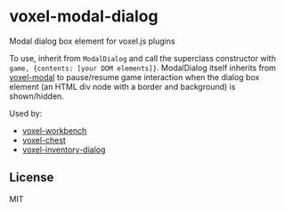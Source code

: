 # voxel-modal-dialog

Modal dialog box element for voxel.js plugins

To use, inherit from `ModalDialog` and call the superclass constructor with
`game, {contents: [your DOM elements]}`. ModalDialog itself inherits from
[voxel-modal](https://github.com/deathcap/voxel-modal) to pause/resume
game interaction when the dialog box element (an HTML div node with a 
border and background) is shown/hidden.

Used by:

* [voxel-workbench](https://github.com/deathcap/voxel-workbench)
* [voxel-chest](https://github.com/deathcap/voxel-chest)
* [voxel-inventory-dialog](https://github.com/deathcap/voxel-inventory-dialog)

## License

MIT

